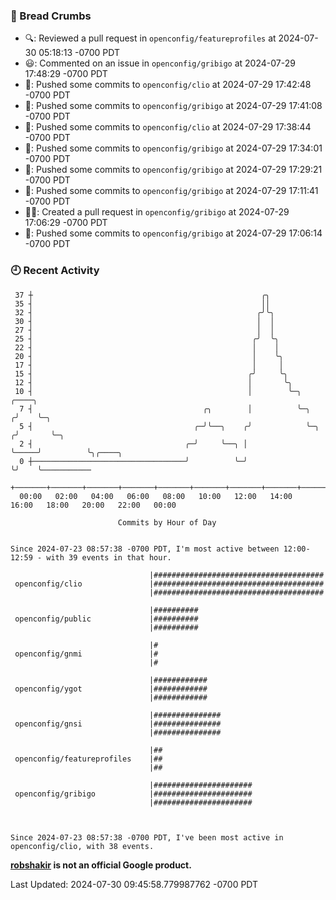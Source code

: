 ### 🍞 Bread Crumbs

 * 🔍: Reviewed a pull request in  `openconfig/featureprofiles` at 2024-07-30 05:18:13 -0700 PDT
 * 😃: Commented on an issue in `openconfig/gribigo` at 2024-07-29 17:48:29 -0700 PDT
 * 🚢: Pushed some commits to `openconfig/clio` at 2024-07-29 17:42:48 -0700 PDT
 * 🚢: Pushed some commits to `openconfig/gribigo` at 2024-07-29 17:41:08 -0700 PDT
 * 🚢: Pushed some commits to `openconfig/clio` at 2024-07-29 17:38:44 -0700 PDT
 * 🚢: Pushed some commits to `openconfig/gribigo` at 2024-07-29 17:34:01 -0700 PDT
 * 🚢: Pushed some commits to `openconfig/gribigo` at 2024-07-29 17:29:21 -0700 PDT
 * 🚢: Pushed some commits to `openconfig/gribigo` at 2024-07-29 17:11:41 -0700 PDT
 * ✍🏼: Created a pull request in `openconfig/gribigo` at 2024-07-29 17:06:29 -0700 PDT
 * 🚢: Pushed some commits to `openconfig/gribigo` at 2024-07-29 17:06:14 -0700 PDT

### 🕘 Recent Activity
```
 37 ┼                                                   ╭╮
 35 ┤                                                   ││
 32 ┤                                                  ╭╯╰╮
 30 ┤                                                  │  │
 27 ┤                                                  │  │
 25 ┤                                                 ╭╯  ╰╮
 22 ┤                                                 │    │
 20 ┤                                                 │    ╰╮
 17 ┤                                                 │     │
 15 ┤                                                ╭╯     ╰╮
 12 ┤                                                │       ╰╮
 10 ┤                                                │        ╰─╮           ╭────╮
  7 ┤                                      ╭╮        │          ╰─╮        ╭╯    ╰─╮
  5 ┤                                    ╭─╯╰──╮    ╭╯            ╰─╮     ╭╯       ╰─╮
  2 ┤                                  ╭─╯     ╰──╮ │               ╰─────╯          ╰╮╭────╮
  0 ┼──────────────────────────────────╯          ╰─╯                                 ╰╯    ╰───────────
    +───────+───────+───────+───────+───────+───────+───────+───────+───────+───────+───────+───────+────
  00:00   02:00   04:00   06:00   08:00   10:00   12:00   14:00   16:00   18:00   20:00   22:00   00:00   

						Commits by Hour of Day


Since 2024-07-23 08:57:38 -0700 PDT, I'm most active between 12:00-12:59 - with 39 events in that hour.

```



```
                               |######################################
 openconfig/clio               |######################################
                               |######################################

                               |##########
 openconfig/public             |##########
                               |##########

                               |#
 openconfig/gnmi               |#
                               |#

                               |############
 openconfig/ygot               |############
                               |############

                               |###############
 openconfig/gnsi               |###############
                               |###############

                               |##
 openconfig/featureprofiles    |##
                               |##

                               |######################
 openconfig/gribigo            |######################
                               |######################



Since 2024-07-23 08:57:38 -0700 PDT, I've been most active in openconfig/clio, with 38 events.

```
**[robshakir](mailto:robjs@google.com) is not an official Google product.**  


Last Updated: 2024-07-30 09:45:58.779987762 -0700 PDT
